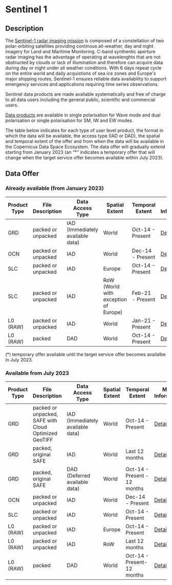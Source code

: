 # Sentinel 1


## Description
The [Sentinel-1 radar imaging mission](https://sentinels.copernicus.eu/web/sentinel/missions/sentinel-1) is composed of a constellation of two polar-orbiting satellites providing continous all-weather, day and night imagery for Land and Maritime Monitoring. C-band synthentic aperture radar imaging has the advantage of operating at wavelenghts that are not obstructed by clouds or lack of illumination and therefore can acquire data during day or night under all weather conditions. With 6 days repeat cycle on the entire world and daily acquistions of sea ice zones and Europe's major shipping routes, Sentinel-1 ensures reliable data availability to support emergency services and applications requiring time series observations. 

Sentinel data products are made available systematically and free of charge to all data users including the general public, scientific and commercial users. 

[Data products](https://sentinels.copernicus.eu/web/sentinel/missions/sentinel-1/data-products) are available in single polarisation for Wave mode and dual polarisation or single polarisation for SM, IW and EW modes.

The table below indicates for each type of user level product, the format in which the data will be available, the access type (IAD or DAD), the spatial and temporal extent of the offer and from when the data will be available in the Copernicus Data Space Ecosystem. 
The data offer will gradually extend starting from January 2023 (an “*” indicates a temporary offer that will change when the target service offer becomes available within July 2023). 

## Data Offer
### Already available (from January 2023)

|Product Type| File Description| Data Access Type | Spatial Extent | Temporal Extent | More Information | Available from |
|------------ | ---------------------- | ---------------------- | ------------ | ------------ | ------------| -----------|
|GRD | packed or unpacked | IAD (Immediately available data) | World | Oct-14 - Present| [Details](https://sentinels.copernicus.eu/web/sentinel/user-guides/sentinel-1-sar/product-types-processing-levels/level-1)| Jan-23(*)|
|OCN | packed or unpacked | IAD | World | Dec-14 - Present | [Details](https://sentinels.copernicus.eu/web/sentinel/user-guides/sentinel-1-sar/product-types-processing-levels/level-2)| Jan-23(*)|
|SLC | packed or unpacked | IAD | Europe | Oct-14 - Present | [Details](https://sentinels.copernicus.eu/web/sentinel/user-guides/sentinel-1-sar/product-types-processing-levels/level-1)| Jan-23(*)|
|SLC | packed or unpacked | IAD | RoW (World with exception of Europe) | Feb-21 - Present | [Details](https://sentinels.copernicus.eu/web/sentinel/user-guides/sentinel-1-sar/product-types-processing-levels/level-1)| Jan-23(*)|
|L0 (RAW) | packed or unpacked | IAD | World | Jan-21 - Present | [Details](https://sentinels.copernicus.eu/web/sentinel/user-guides/sentinel-1-sar/product-types-processing-levels/level-0)| Jan-23(*)|
|L0 (RAW) | packed | DAD | World | Oct-14 - Present | [Details](https://sentinels.copernicus.eu/web/sentinel/user-guides/sentinel-1-sar/product-types-processing-levels/level-0)| Jan-23(*)|

(*) temporary offer available until the target service offer becomes availalbe in July 2023.

### Available from July 2023

|Product Type| File Description| Data Access Type | Spatial Extent | Temporal Extent | More Information | Available from |
|------------ | ---------------------- | ---------------------- | ------------ | ------------ | ------------| -----------|
|GRD | packed or unpacked, SAFE with Cloud Optimized GeoTIFF | IAD (Immediately available data) | World | Oct-14 - Present| [Details](https://sentinels.copernicus.eu/web/sentinel/user-guides/sentinel-1-sar/product-types-processing-levels/level-1)| Jul-23|
|GRD | packed, original SAFE | IAD | World | Last 12 months| [Details](https://sentinels.copernicus.eu/web/sentinel/user-guides/sentinel-1-sar/product-types-processing-levels/level-1)| Jul-23
|GRD | packed, original SAFE | DAD (Deferred available data) | World | Oct-14 - Present - 12 months| [Details](https://sentinels.copernicus.eu/web/sentinel/user-guides/sentinel-1-sar/product-types-processing-levels/level-1)| Jul-23||
|OCN | packed or unpacked | IAD | World | Dec-14 - Present | [Details](https://sentinels.copernicus.eu/web/sentinel/user-guides/sentinel-1-sar/product-types-processing-levels/level-2)| Jan-23|
|SLC | packed or unpacked | IAD | World | Oct-14 - Present | [Details](https://sentinels.copernicus.eu/web/sentinel/user-guides/sentinel-1-sar/product-types-processing-levels/level-1)| Jul-23|
|L0 (RAW) | packed or unpacked | IAD | Europe | Oct-14 - Present | [Details](https://sentinels.copernicus.eu/web/sentinel/user-guides/sentinel-1-sar/product-types-processing-levels/level-0)| Jul-23|
|L0 (RAW) | packed or unpacked | IAD | RoW | Last 12 months | [Details](https://sentinels.copernicus.eu/web/sentinel/user-guides/sentinel-1-sar/product-types-processing-levels/level-0)| Jul-23|
|L0 (RAW) | packed | DAD | World | Oct-14 - Present-12 months | [Details](https://sentinels.copernicus.eu/web/sentinel/user-guides/sentinel-1-sar/product-types-processing-levels/level-0)| Jan-23(*)|



<!--|Product Type| File Description| Data Access Type | Spatial Extent | Temporal Extent | More Information | Available from |
|------------ | ---------------------- | ---------------------- | ------------ | ------------ | ------------| -----------|
|GRD | packed, original SAFE | IAD (Immediately available data) | World | Last 1 month | [Details](https://sentinels.copernicus.eu/web/sentinel/user-guides/sentinel-1-sar/product-types-processing-levels/level-1)| Jan-23|
|GRD | unpacked, original SAFE | IAD | World | Jun-14 - Present | [Details](https://sentinels.copernicus.eu/web/sentinel/user-guides/sentinel-1-sar/product-types-processing-levels/level-1)| Jan-23(*)|
|GRD | unpacked, SAFE with Cloud Optimized GeoTIFF | IAD | World | Jun-14 - Present | [Details](https://sentinels.copernicus.eu/web/sentinel/user-guides/sentinel-1-sar/product-types-processing-levels/level-1)| Jul-23|
|GRD | packed, original SAFE | IAD | World | Last 12 months | [Details](https://sentinels.copernicus.eu/web/sentinel/user-guides/sentinel-1-sar/product-types-processing-levels/level-1)| Jul-23|
|GRD | packed, original SAFE | DAD (Deferred available data) | World | Jun-14 - Present | [Details](https://sentinels.copernicus.eu/web/sentinel/user-guides/sentinel-1-sar/product-types-processing-levels/level-1)| Jul-23|
|OCN | packed | IAD | World | Last 1 month | [Details](https://sentinels.copernicus.eu/web/sentinel/user-guides/sentinel-1-sar/product-types-processing-levels/level-2)| Jan-23|
|OCN | unpacked | IAD | World | Dec-14 - Present | [Details](https://sentinels.copernicus.eu/web/sentinel/user-guides/sentinel-1-sar/product-types-processing-levels/level-2)| Jan-23|
|SLC | packed | IAD | Europe | Last 1 month | [Details](https://sentinels.copernicus.eu/web/sentinel/user-guides/sentinel-1-sar/product-types-processing-levels/level-1)| Jan-23|
|SLC | unpacked | IAD | Europe | Oct-14 - Present | [Details](https://sentinels.copernicus.eu/web/sentinel/user-guides/sentinel-1-sar/product-types-processing-levels/level-1)| Jan-23(*)|
|SLC | unpacked | IAD | RoW (World with exception of Europe) | Feb-21 - Present | [Details](https://sentinels.copernicus.eu/web/sentinel/user-guides/sentinel-1-sar/product-types-processing-levels/level-1)| Jan-23(*)|
|SLC | unpacked | IAD | World | Oct-14 - Present | [Details](https://sentinels.copernicus.eu/web/sentinel/user-guides/sentinel-1-sar/product-types-processing-levels/level-1)| Jul-23|
|SLC | packed | DAD | World | Oct-14 - Present | [Details](https://sentinels.copernicus.eu/web/sentinel/user-guides/sentinel-1-sar/product-types-processing-levels/level-1)| Jul-23|
|L0 (RAW) | packed | IAD | World | Last 1 month | [Details](https://sentinels.copernicus.eu/web/sentinel/user-guides/sentinel-1-sar/product-types-processing-levels/level-0)| Jan-23|
|L0 (RAW) | unpacked | IAD | World | Jan-21 - Present | [Details](https://sentinels.copernicus.eu/web/sentinel/user-guides/sentinel-1-sar/product-types-processing-levels/level-0)| Jan-23(*)|
|L0 (RAW) | packed or unpacked | IAD | Europe | Oct-14 - Present | [Details](https://sentinels.copernicus.eu/web/sentinel/user-guides/sentinel-1-sar/product-types-processing-levels/level-0)| Jul-23|
|L0 (RAW) | packed or unpacked | IAD | RoW | Last 12 months| [Details](https://sentinels.copernicus.eu/web/sentinel/user-guides/sentinel-1-sar/product-types-processing-levels/level-0)| Jul-23|
|L0 (RAW) | packed | DAD | World | Oct-14 - Present | [Details](https://sentinels.copernicus.eu/web/sentinel/user-guides/sentinel-1-sar/product-types-processing-levels/level-0)| Jan-23(*)|
|L0 (RAW) | packed | DAD | World | Oct-14 - Present - 12 months | [Details](https://sentinels.copernicus.eu/web/sentinel/user-guides/sentinel-1-sar/product-types-processing-levels/level-0)| Jul-23|
|L0 (RFC) | packed | IAD | World | Last 2 weeks | [Details](https://sentinels.copernicus.eu/web/sentinel/user-guides/sentinel-1-sar/product-types-processing-levels/level-0)| Oct-23|

(*) temporary offer available until the target service offer becomes availalbe in July 2023.-->